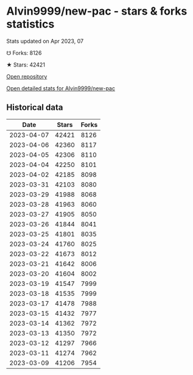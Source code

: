 # Alvin9999/new-pac - stars & forks statistics

Stats updated on Apr 2023, 07

☋ Forks: 8126

★ Stars: 42421

[Open repository](https://github.com/Alvin9999/new-pac)

[Open detailed stats for Alvin9999/new-pac](https://reviewgithub.com/rep/Alvin9999/new-pac)

## Historical data
| Date | Stars | Forks |
|------|-------|-------|
| 2023-04-07 | 42421 | 8126 | 
| 2023-04-06 | 42360 | 8117 | 
| 2023-04-05 | 42306 | 8110 | 
| 2023-04-04 | 42250 | 8101 | 
| 2023-04-02 | 42185 | 8098 | 
| 2023-03-31 | 42103 | 8080 | 
| 2023-03-29 | 41988 | 8068 | 
| 2023-03-28 | 41963 | 8060 | 
| 2023-03-27 | 41905 | 8050 | 
| 2023-03-26 | 41844 | 8041 | 
| 2023-03-25 | 41801 | 8035 | 
| 2023-03-24 | 41760 | 8025 | 
| 2023-03-22 | 41673 | 8012 | 
| 2023-03-21 | 41642 | 8006 | 
| 2023-03-20 | 41604 | 8002 | 
| 2023-03-19 | 41547 | 7999 | 
| 2023-03-18 | 41535 | 7999 | 
| 2023-03-17 | 41478 | 7988 | 
| 2023-03-15 | 41432 | 7977 | 
| 2023-03-14 | 41362 | 7972 | 
| 2023-03-13 | 41350 | 7972 | 
| 2023-03-12 | 41297 | 7966 | 
| 2023-03-11 | 41274 | 7962 | 
| 2023-03-09 | 41206 | 7954 | 

